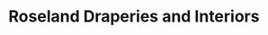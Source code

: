 ---
title: "Roseland Draperies and Interiors"
url: /naperville/roseland-draperies-and-interiors/
shop: window blind
---